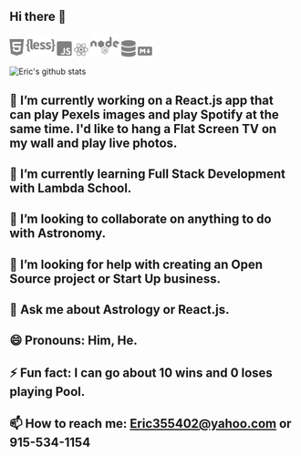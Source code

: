 ## Hi there 👋

<p float=left>
<img src="html5-brands.svg" width=5%  > 
<img src="less-brands.svg" width=10% >
<img src="js-square-brands.svg" width=5% >
<img src="react-brands.svg" width=5% >
<img src="node-brands.svg" width=10% >
<img src="database-solid.svg" width=5% >
<img src="markdown-brands.svg" width=5% >
</p>

![Eric's github stats](https://github-readme-stats.vercel.app/api?username=eric-santos)

## 🔭 I’m currently working on a React.js app that can play Pexels images and play Spotify at the same time. I'd like to hang a Flat Screen TV on my wall and play live photos. 

## 🌱 I’m currently learning Full Stack Development with Lambda School.

## 👯 I’m looking to collaborate on anything to do with Astronomy.

## 🤔 I’m looking for help with creating an Open Source project or Start Up business.

## 💬 Ask me about Astrology or React.js.

## 😄 Pronouns: Him, He.

## ⚡ Fun fact: I can go about 10 wins and 0 loses playing Pool.

## 📫 How to reach me: Eric355402@yahoo.com or 915-534-1154

<!--
**eric-santos/eric-santos** is a ✨ _special_ ✨ repository because its `README.md` (this file) appears on your GitHub profile.

